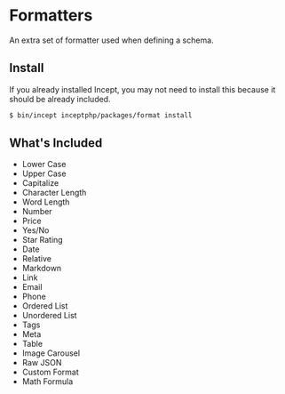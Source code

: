 # Formatters

An extra set of formatter used when defining a schema.

## Install

If you already installed Incept, you may not need to install this because it
should be already included.

```bash
$ bin/incept inceptphp/packages/format install
```

## What's Included

 - Lower Case
 - Upper Case
 - Capitalize
 - Character Length
 - Word Length
 - Number
 - Price
 - Yes/No
 - Star Rating
 - Date
 - Relative
 - Markdown
 - Link
 - Email
 - Phone
 - Ordered List
 - Unordered List
 - Tags
 - Meta
 - Table
 - Image Carousel
 - Raw JSON
 - Custom Format
 - Math Formula
